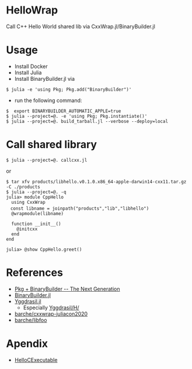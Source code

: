 # HelloWrap

Call C++ Hello World shared lib via CxxWrap.jl/BinaryBuilder.jl

# Usage

- Install Docker
- Install Julia
- Install BinaryBuilder.jl via

```console
$ julia -e 'using Pkg; Pkg.add("BinaryBuilder")'
```

- run the following command:

```console
$  export BINARYBUILDER_AUTOMATIC_APPLE=true
$ julia --project=@. -e 'using Pkg; Pkg.instantiate()'
$ julia --project=@. build_tarball.jl --verbose --deploy=local
```

# Call shared library

```console
$ julia --project=@. callcxx.jl
```

or

```console
$ tar xfv products/libhello.v0.1.0.x86_64-apple-darwin14-cxx11.tar.gz -C ./products
$ julia --project=@. -q
julia> module CppHello
  using CxxWrap
　const libname = joinpath("products","lib","libhello")
  @wrapmodule(libname)

  function __init__()
    @initcxx
  end
end

julia> @show CppHello.greet()
```


# References

- [Pkg + BinaryBuilder -- The Next Generation](https://julialang.org/blog/2019/11/artifacts/)
- [BinaryBuilder.jl](https://github.com/JuliaPackaging/BinaryBuilder.jl)
- [Yggdrasil.jl](https://github.com/JuliaPackaging/Yggdrasil)
  - Especially [Yggdrasil/H/](https://github.com/JuliaPackaging/Yggdrasil/tree/master/H)
- [barche/cxxwrap-juliacon2020](https://github.com/barche/cxxwrap-juliacon2020)
- [barche/libfoo](https://github.com/barche/libfoo)

# Apendix

- [HelloCExecutable](https://github.com/terasakisatoshi/HelloCExecutable)  
 
